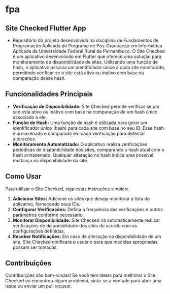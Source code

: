 # fpa
## Site Checked Flutter App

* Repositório do projeto desenvolvido na disciplina de Fundamentos de Programação Aplicada do Programa de Pós-Graduação em Informática Aplicada da Universidade Federal Rural de Pernambuco. O Site Checked é um aplicativo desenvolvido em Flutter que oferece uma solução para monitoramento de disponibilidade de sites. Utilizando uma função de hash, o aplicativo associa um identificador único a cada site monitorado, permitindo verificar se o site está ativo ou inativo com base na comparação desse hash.

## Funcionalidades Principais

- **Verificação de Disponibilidade:** Site Checked permite verificar se um site está ativo ou inativo com base na comparação de um hash único associado a ele.
- **Função de Hash:** Uma função de hash é utilizada para gerar um identificador único (hash) para cada site com base no seu ID. Esse hash é armazenado e comparado em cada verificação para detectar alterações.
- **Monitoramento Automatizado:** O aplicativo realiza verificações periódicas de disponibilidade dos sites, comparando o hash atual com o hash armazenado. Qualquer alteração no hash indica uma possível mudança na disponibilidade do site.

## Como Usar

Para utilizar o Site Checked, siga estas instruções simples:

1. **Adicionar Sites:** Adicione os sites que deseja monitorar à lista do aplicativo, fornecendo seus IDs.
2. **Configurar Verificações:** Defina a frequência das verificações e outros parâmetros conforme necessário.
3. **Monitorar Disponibilidade:** Site Checked irá automaticamente realizar verificações de disponibilidade dos sites de acordo com as configurações definidas.
4. **Receber Notificações:** Em caso de alteração na disponibilidade de um site, Site Checked notificará o usuário para que medidas apropriadas possam ser tomadas.

## Contribuições

Contribuições são bem-vindas! Se você tem ideias para melhorar o Site Checked ou encontrou algum problema, sinta-se à vontade para abrir uma issue ou enviar um pull request. 


